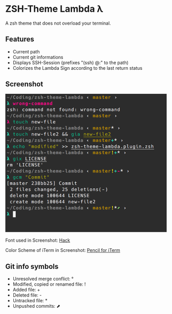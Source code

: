 # ZSH-Theme Lambda λ

A zsh theme that does not overload your terminal.

## Features

* Current path
* Current git informations
* Displays SSH-Session (prefixes "(ssh) <user>@<host>:" to the path)
* Colorizes the Lambda Sign according to the last return status

## Screenshot

![](https://raw.githubusercontent.com/hoffi/zsh-theme-lambda/master/screenshot.png)

Font used in Screenshot: [Hack](https://github.com/chrissimpkins/Hack)

Color Scheme of iTerm in Screenshot: [Pencil for iTerm](https://github.com/mattly/iterm-colors-pencil)

## Git info symbols

* Unresolved merge conflict: °
* Modified, copied or renamed file: !
* Added file: +
* Deleted file: -
* Untracked file: *
* Unpushed commits: ⬈
